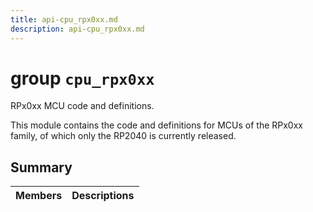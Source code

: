 ```yaml
---
title: api-cpu_rpx0xx.md
description: api-cpu_rpx0xx.md
---
```

# group `cpu_rpx0xx` 

RPx0xx MCU code and definitions.

This module contains the code and definitions for MCUs of the RPx0xx family, of which only the RP2040 is currently released.

## Summary

 Members                        | Descriptions                                
--------------------------------|---------------------------------------------

